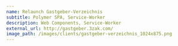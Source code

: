 ```yaml
---
name: Relaunch Gastgeber-Verzeichnis
subtitle: Polymer SPA, Service-Worker
description: Web Components, Service-Worker
external_url: http://gastgeber.3zak.com/
image_path: /images/clients/gastgeber-verzeichnis_1024x875.png
---
```

